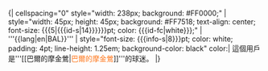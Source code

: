 <div style="float: left; border: #000000 1px; margin: 1px;">
{| cellspacing="0" style="width: 238px; background: #FF0000;"
| style="width: 45px; height: 45px; background: #FF7518; text-align: center; font-size: {{{5|{{{id-s|14}}}}}}pt; color: {{{id-fc|white}}};" | '''{{lang|en|BAL}}'''
| style="font-size: {{{info-s|8}}}pt; color: white; padding: 4pt; line-height: 1.25em; background-color: black" color:| 這個用戶是'''[[巴爾的摩金鶯|<span style="color: #FF7518">巴爾的摩金鶯</span>]]'''的球迷。
|}</div>